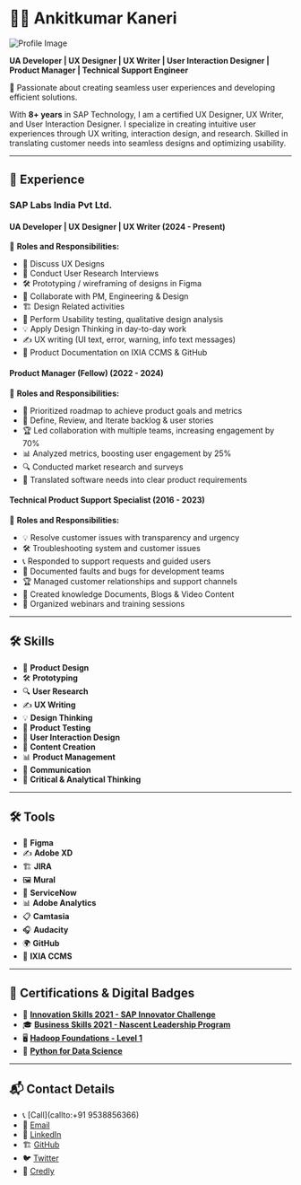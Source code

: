 # 👨‍💻 Ankitkumar Kaneri

![Profile Image](https://media.licdn.com/dms/image/v2/C5603AQEd2cvOLhUaAg/profile-displayphoto-shrink_200_200/profile-displayphoto-shrink_200_200/0/1659506646379?e=2147483647&v=beta&t=ACx0Swgk7GHwsYOeOIEj5rX9qTiXvZLPJqVAutBXUec)

**UA Developer | UX Designer | UX Writer | User Interaction Designer | Product Manager | Technical Support Engineer**

🚀 Passionate about creating seamless user experiences and developing efficient solutions.

With **8+ years** in SAP Technology, I am a certified UX Designer, UX Writer, and User Interaction Designer. I specialize in creating intuitive user experiences through UX writing, interaction design, and research. Skilled in translating customer needs into seamless designs and optimizing usability.

---

## 💼 Experience

### **SAP Labs India Pvt Ltd.**

#### **UA Developer | UX Designer | UX Writer (2024 - Present)**
📌 **Roles and Responsibilities:**
- 🎨 Discuss UX Designs
- 🎤 Conduct User Research Interviews
- 🛠 Prototyping / wireframing of designs in Figma
- 🤝 Collaborate with PM, Engineering & Design
- 🏗 Design Related activities
- 🔬 Perform Usability testing, qualitative design analysis
- 💡 Apply Design Thinking in day-to-day work
- ✍️ UX writing (UI text, error, warning, info text messages)
- 📄 Product Documentation on IXIA CCMS & GitHub

#### **Product Manager (Fellow) (2022 - 2024)**
📌 **Roles and Responsibilities:**
- 🎯 Prioritized roadmap to achieve product goals and metrics
- 🔄 Define, Review, and Iterate backlog & user stories
- 🏆 Led collaboration with multiple teams, increasing engagement by 70%
- 📊 Analyzed metrics, boosting user engagement by 25%
- 🔍 Conducted market research and surveys
- 🚀 Translated software needs into clear product requirements

#### **Technical Product Support Specialist (2016 - 2023)**
📌 **Roles and Responsibilities:**
- 💡 Resolve customer issues with transparency and urgency
- 🛠 Troubleshooting system and customer issues
- 📞 Responded to support requests and guided users
- 📑 Documented faults and bugs for development teams
- 🏆 Managed customer relationships and support channels
- 📝 Created knowledge Documents, Blogs & Video Content
- 🎤 Organized webinars and training sessions

---

## 🛠 Skills

- 🎨 **Product Design**
- 🛠 **Prototyping**
- 🔍 **User Research**
- ✍️ **UX Writing**
- 💡 **Design Thinking**
- 🎯 **Product Testing**
- 🔗 **User Interaction Design**
- 🎥 **Content Creation**
- 📊 **Product Management**
- 💬 **Communication**
- 🧠 **Critical & Analytical Thinking**

---

## 🛠 Tools

- 🎨 **Figma**
- ✍️ **Adobe XD**
- 🏗 **JIRA**
- 🖼 **Mural**
- 🔧 **ServiceNow**
- 📊 **Adobe Analytics**
- 📋 **Camtasia**
- 🎧 **Audacity**
- 🌍 **GitHub**
- 📜 **IXIA CCMS**

---

## 📜 Certifications & Digital Badges

- 🏅 [**Innovation Skills 2021 - SAP Innovator Challenge**](https://www.credly.com/badges/1a9c9536-714f-4ce5-8e30-357943f480aa?)
- 🎓 [**Business Skills 2021 - Nascent Leadership Program**](https://www.credly.com/badges/4e5ac4c0-7177-4850-bdaa-6af467a7686a?)
- 🖥 [**Hadoop Foundations - Level 1**](https://www.credly.com/badges/01f6f8f0-4292-47b0-8679-6a844ad664e8/linked_in_profile)
- 🐍 [**Python for Data Science**](https://www.credly.com/badges/a2bfccb2-460e-4f02-8a10-fa10ec3d9a45/linked_in_profile)

---

## 📬 Contact Details

- 📞 [Call](callto:+91 9538856366)
- 📧 [Email](mailto:kaneri776@gmail.com)
- 🔗 [LinkedIn](https://www.linkedin.com/in/ankitkumar-kaneri-723237102/)
- 🏗 [GitHub](https://github.com/NitinKaneri/Ankitkumar-Kaneri)
- 🐦 [Twitter](https://x.com/kaneri776_ankit)
- 🏅 [Credly](https://www.credly.com/users/ankitkumar-kaneri/edit)

